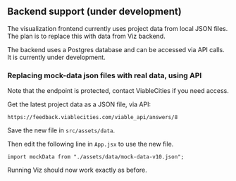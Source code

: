 ## Backend support (under development)

The visualization frontend currently uses project data from local JSON files. The plan is to replace this with data from Viz backend.

The backend uses a Postgres database and can be accessed via API calls. It is currently under development.

### Replacing mock-data json files with real data, using API

Note that the endpoint is protected, contact ViableCities if you need access.

Get the latest project data as a JSON file, via API:

```
https://feedback.viablecities.com/viable_api/answers/8
```

Save the new file in `src/assets/data`.

Then edit the following line in `App.jsx` to use the new file.

```
import mockData from "./assets/data/mock-data-v10.json";
```

Running Viz should now work exactly as before.
